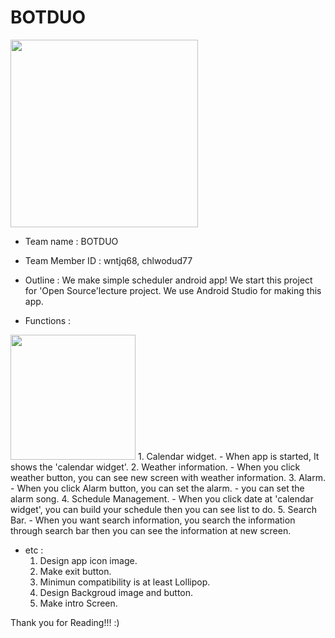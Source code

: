 # BOTDUO

<img src="http://www.nam.or.kr/wp/wp-content/uploads/2012/12/android.png" height="300">


* Team name : BOTDUO

* Team Member ID : wntjq68, chlwodud77

* Outline : 
   We make simple scheduler android app!
   We start this project for 'Open Source'lecture project.
   We use Android Studio for making this app.
   

* Functions : 


<img src="https://zonblog.com/wp-content/uploads/2016-years-calendar.jpg" height="200">
   1. Calendar widget.
     - When app is started, It shows the 'calendar widget'.  
   2. Weather information.
     - When you click weather button, you can see new screen with weather information.
   3. Alarm.
     - When you click Alarm button, you can set the alarm.
     - you can set the alarm song.
   4. Schedule Management.
     - When you click date at 'calendar widget', you can build your schedule then you can see list to do.
   5. Search Bar.
     - When you want search information, you search the information through search bar then you can see the  
       information at new screen.

* etc :
    1. Design app icon image. 
    2. Make exit button.   
    3. Minimun compatibility is at least Lollipop.
    4. Design Backgroud image and button.
    5. Make intro Screen.
 
 
 Thank you for Reading!!! :)

